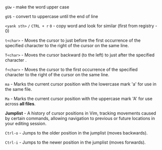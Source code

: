 `gUw` - make the word upper case

`gU$` - convert to uppercase until the end of line

`<yank sth>` `/` `CTRL + r` `0` - copy word and look for similar (first from registry - 0)

`t<char>` - Moves the cursor to just before the first occurrence of the specified character <char> to the right of the cursor on the same line.

`T<char>` - Moves the cursor backward (to the left) to just after the specified character <char>.

`f<char>` - Moves the cursor to the first occurrence of the specified character <char> to the right of the cursor on the same line.

`ma` - Marks the current cursor position with the lowercase mark 'a' for use in the same file.

`Ma` - Marks the current cursor position with the uppercase mark 'A' for use across **all files**.

**Jumplist** - A history of cursor positions in Vim, tracking movements caused by certain commands, allowing navigation to previous or future locations in your editing session.

`Ctrl-o` - Jumps to the older position in the jumplist (moves backwards).

`Ctrl-i` - Jumps to the newer position in the jumplist (moves forwards).
